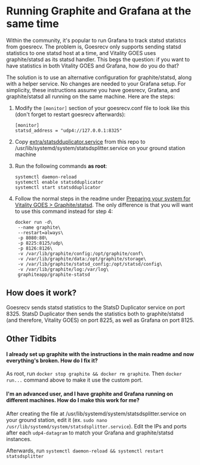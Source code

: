 # Running Graphite and Grafana at the same time

Within the community, it's popular to run Grafana to track statsd statistcs from goesrecv. The problem is, Goesrecv only supports sending statsd statistics to one statsd host at a time, and Vitality GOES uses graphite/statsd as its statsd handler. This begs the question: if you want to have statistics in both Vitality GOES and Grafana, how do you do that?

The solution is to use an alternative configuration for graphite/statsd, along with a helper service. No changes are needed to your Grafana setup. For simplicity, these instructions assume you have goesrecv, Grafana, and graphite/statsd all running on the same machine. Here are the steps:

1. Modify the `[monitor]` section of your goesrecv.conf file to look like this (don't forget to restart goesrecv afterwards):

   ```
   [monitor]
   statsd_address = "udp4://127.0.0.1:8325"
   ```
3. Copy [extra/statsdduplicator.service](/extra/statsdduplicator.service) from this repo to /usr/lib/systemd/system/statsdsplitter.service on your ground station machine
4. Run the following commands **as root**:
    ```
    systemctl daemon-reload
    systemctl enable statsdduplicator
    systemctl start statsdduplicator
    ```
6. Follow the normal steps in the readme under [Preparing your system for Vitality GOES > Graphite/statsd](/README.md#graphitestatsd). The only difference is that you will want to use this command instead for step 4:
   ```
   docker run -d\
    --name graphite\
    --restart=always\
    -p 8080:80\
    -p 8225:8125/udp\
    -p 8126:8126\
    -v /var/lib/graphite/config:/opt/graphite/conf\
    -v /var/lib/graphite/data:/opt/graphite/storage\
    -v /var/lib/graphite/statsd_config:/opt/statsd/config\
    -v /var/lib/graphite/log:/var/log\
    graphiteapp/graphite-statsd
   ```

## How does it work?

Goesrecv sends statsd statistics to the StatsD Duplicator service on port 8325. StatsD Duplicator then sends the statistics both to graphite/statsd (and therefore, Vitality GOES) on port 8225, as well as Grafana on port 8125.

## Other Tidbits

#### I already set up graphite with the instructions in the main readme and now everything's broken. How do I fix it?
As root, run `docker stop graphite && docker rm graphite`. Then `docker run...` command above to make it use the custom port.

#### I'm an advanced user, and I have graphite and Grafana running on different machines. How do I make this work for me?
After creating the file at /usr/lib/systemd/system/statsdsplitter.service on your ground station, edit it (ex. `sudo nano /usr/lib/systemd/system/statsdsplitter.service`). Edit the IPs and ports after each `udp4-datagram` to match your Grafana and graphite/statsd instances.

Afterwards, run `systemctl daemon-reload && systemctl restart statsdsplitter`
